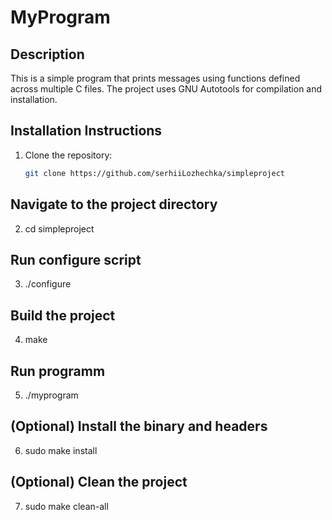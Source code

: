 # MyProgram

## Description

This is a simple program that prints messages using functions defined across multiple C files. The project uses GNU Autotools for compilation and installation.

## Installation Instructions

1. Clone the repository:
   ```bash
   git clone https://github.com/serhiiLozhechka/simpleproject

## Navigate to the project directory

2. cd simpleproject

## Run configure script

3. ./configure

## Build the project

4. make

## Run programm

5. ./myprogram
 
## (Optional) Install the binary and headers

6. sudo make install

## (Optional) Clean the project

7. sudo make clean-all

